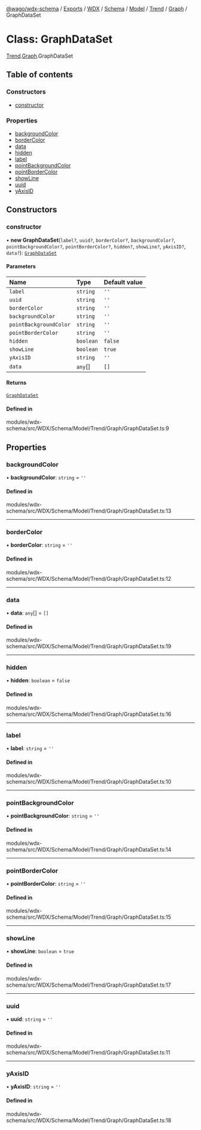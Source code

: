 [@wago/wdx-schema](../README.md) / [Exports](../modules.md) / [WDX](../modules/WDX.md) / [Schema](../modules/WDX.Schema.md) / [Model](../modules/WDX.Schema.Model.md) / [Trend](../modules/WDX.Schema.Model.Trend.md) / [Graph](../modules/WDX.Schema.Model.Trend.Graph.md) / GraphDataSet

# Class: GraphDataSet

[Trend](../modules/WDX.Schema.Model.Trend.md).[Graph](../modules/WDX.Schema.Model.Trend.Graph.md).GraphDataSet

## Table of contents

### Constructors

- [constructor](WDX.Schema.Model.Trend.Graph.GraphDataSet.md#constructor)

### Properties

- [backgroundColor](WDX.Schema.Model.Trend.Graph.GraphDataSet.md#backgroundcolor)
- [borderColor](WDX.Schema.Model.Trend.Graph.GraphDataSet.md#bordercolor)
- [data](WDX.Schema.Model.Trend.Graph.GraphDataSet.md#data)
- [hidden](WDX.Schema.Model.Trend.Graph.GraphDataSet.md#hidden)
- [label](WDX.Schema.Model.Trend.Graph.GraphDataSet.md#label)
- [pointBackgroundColor](WDX.Schema.Model.Trend.Graph.GraphDataSet.md#pointbackgroundcolor)
- [pointBorderColor](WDX.Schema.Model.Trend.Graph.GraphDataSet.md#pointbordercolor)
- [showLine](WDX.Schema.Model.Trend.Graph.GraphDataSet.md#showline)
- [uuid](WDX.Schema.Model.Trend.Graph.GraphDataSet.md#uuid)
- [yAxisID](WDX.Schema.Model.Trend.Graph.GraphDataSet.md#yaxisid)

## Constructors

### constructor

• **new GraphDataSet**(`label?`, `uuid?`, `borderColor?`, `backgroundColor?`, `pointBackgroundColor?`, `pointBorderColor?`, `hidden?`, `showLine?`, `yAxisID?`, `data?`): [`GraphDataSet`](WDX.Schema.Model.Trend.Graph.GraphDataSet.md)

#### Parameters

| Name | Type | Default value |
| :------ | :------ | :------ |
| `label` | `string` | `''` |
| `uuid` | `string` | `''` |
| `borderColor` | `string` | `''` |
| `backgroundColor` | `string` | `''` |
| `pointBackgroundColor` | `string` | `''` |
| `pointBorderColor` | `string` | `''` |
| `hidden` | `boolean` | `false` |
| `showLine` | `boolean` | `true` |
| `yAxisID` | `string` | `''` |
| `data` | `any`[] | `[]` |

#### Returns

[`GraphDataSet`](WDX.Schema.Model.Trend.Graph.GraphDataSet.md)

#### Defined in

modules/wdx-schema/src/WDX/Schema/Model/Trend/Graph/GraphDataSet.ts:9

## Properties

### backgroundColor

• **backgroundColor**: `string` = `''`

#### Defined in

modules/wdx-schema/src/WDX/Schema/Model/Trend/Graph/GraphDataSet.ts:13

___

### borderColor

• **borderColor**: `string` = `''`

#### Defined in

modules/wdx-schema/src/WDX/Schema/Model/Trend/Graph/GraphDataSet.ts:12

___

### data

• **data**: `any`[] = `[]`

#### Defined in

modules/wdx-schema/src/WDX/Schema/Model/Trend/Graph/GraphDataSet.ts:19

___

### hidden

• **hidden**: `boolean` = `false`

#### Defined in

modules/wdx-schema/src/WDX/Schema/Model/Trend/Graph/GraphDataSet.ts:16

___

### label

• **label**: `string` = `''`

#### Defined in

modules/wdx-schema/src/WDX/Schema/Model/Trend/Graph/GraphDataSet.ts:10

___

### pointBackgroundColor

• **pointBackgroundColor**: `string` = `''`

#### Defined in

modules/wdx-schema/src/WDX/Schema/Model/Trend/Graph/GraphDataSet.ts:14

___

### pointBorderColor

• **pointBorderColor**: `string` = `''`

#### Defined in

modules/wdx-schema/src/WDX/Schema/Model/Trend/Graph/GraphDataSet.ts:15

___

### showLine

• **showLine**: `boolean` = `true`

#### Defined in

modules/wdx-schema/src/WDX/Schema/Model/Trend/Graph/GraphDataSet.ts:17

___

### uuid

• **uuid**: `string` = `''`

#### Defined in

modules/wdx-schema/src/WDX/Schema/Model/Trend/Graph/GraphDataSet.ts:11

___

### yAxisID

• **yAxisID**: `string` = `''`

#### Defined in

modules/wdx-schema/src/WDX/Schema/Model/Trend/Graph/GraphDataSet.ts:18
